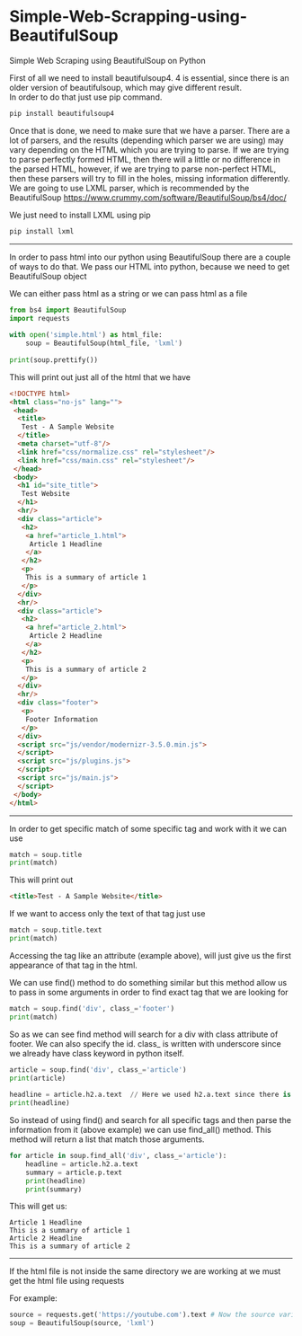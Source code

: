 # Simple-Web-Scrapping-using-BeautifulSoup
Simple Web Scraping using BeautifulSoup on Python

First of all we need to install beautifulsoup4. 
4 is essential, since there is an older version of beautifulsoup, which may give different result.  
In order to do that just use pip command.

```python
pip install beautifulsoup4
```

Once that is done, we need to make sure that we have a parser. 
There are a lot of parsers, and the results (depending which parser we are using) may vary depending on the HTML which you are trying to parse. 
If we are trying to parse perfectly formed HTML, then there will a little or no difference in the parsed HTML, however, if we are trying to parse non-perfect HTML, then these parsers will try to fill in the holes, missing information differently. 
We are going to use LXML parser, which is recommended by the BeautifulSoup
https://www.crummy.com/software/BeautifulSoup/bs4/doc/

We just need to install LXML using pip
```python
pip install lxml
```

---

In order to pass html into our python using BeautifulSoup there are a couple of ways to do that. We pass our HTML into python, because we need to get BeautifulSoup object

We can either pass html as a string or we can pass html as a file 

```python
from bs4 import BeautifulSoup  
import requests  
	  
with open('simple.html') as html_file:  
	soup = BeautifulSoup(html_file, 'lxml')  
	  
print(soup.prettify())
```

This will print out just all of the html that we have

```html
<!DOCTYPE html>
<html class="no-js" lang="">
 <head>
  <title>
   Test - A Sample Website
  </title>
  <meta charset="utf-8"/>
  <link href="css/normalize.css" rel="stylesheet"/>
  <link href="css/main.css" rel="stylesheet"/>
 </head>
 <body>
  <h1 id="site_title">
   Test Website
  </h1>
  <hr/>
  <div class="article">
   <h2>
    <a href="article_1.html">
     Article 1 Headline
    </a>
   </h2>
   <p>
    This is a summary of article 1
   </p>
  </div>
  <hr/>
  <div class="article">
   <h2>
    <a href="article_2.html">
     Article 2 Headline
    </a>
   </h2>
   <p>
    This is a summary of article 2
   </p>
  </div>
  <hr/>
  <div class="footer">
   <p>
    Footer Information
   </p>
  </div>
  <script src="js/vendor/modernizr-3.5.0.min.js">
  </script>
  <script src="js/plugins.js">
  </script>
  <script src="js/main.js">
  </script>
 </body>
</html>
```

---

In order to get specific match of some specific tag and work with it we can use 

```python
match = soup.title  
print(match)
```

This will print out 

```html
<title>Test - A Sample Website</title>
```

If we want to access only the text of that tag just use 

```python
match = soup.title.text  
print(match)
```

Accessing the tag like an attribute (example above), will just give us the first appearance of that tag in the html. 

We can use find() method to do something similar but this method allow us to pass in some arguments in order to find exact tag that we are looking for 

```python
match = soup.find('div', class_='footer')  
print(match)
```

So as we can see find method will search for a div with class attribute of footer. We can also specify the id. class_ is written with underscore since we already have class keyword in python itself. 

```python
article = soup.find('div', class_='article')  
print(article)  
	  
headline = article.h2.a.text  // Here we used h2.a.text since there is no point of searching it using soup when we can find it inside article
print(headline)
```


So instead of using find() and search for all specific tags and then parse the information from it (above example) we can use find_all() method. This method will return a list that match those arguments. 

```python
for article in soup.find_all('div', class_='article'):  
	headline = article.h2.a.text  
	summary = article.p.text  
	print(headline)  
	print(summary)
```

This will get us:

	Article 1 Headline
	This is a summary of article 1
	Article 2 Headline
	This is a summary of article 2

---

If the html file is not inside the same directory we are working at we must get the html file using requests

For example:
```python
source = requests.get('https://youtube.com').text # Now the source variable shoul be equal to the HTML version of the website.
soup = BeautifulSoup(source, 'lxml')
```

